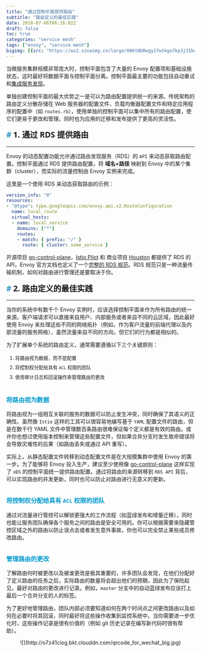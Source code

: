 ```yaml
---
title: "通过控制平面提供路由"
subtitle: "路由定义的最佳实践"
date: 2018-07-06T06:16:02Z
draft: false
toc: true
categories: "service mesh"
tags: ["envoy", "service mesh"]
bigimg: [{src: "https://ws2.sinaimg.cn/large/006tNbRwgy1fwtkgo7kp3j31kw0d0750.jpg"}]
---
```


<!--more-->

当微服务集群规模非常庞大时，控制平面包含了大量的 Envoy 配置项和基础设施状态，这时最好将数据平面与控制平面分离。控制平面最主要的功能包括自动重试和[集成服务发现](https://www.yangcs.net/posts/integrating-service-discovery-with-envoy/)。

单独创建控制平面的最大优势之一是可以为路由配置提供统一的来源。传统架构的路由定义分散存储在 Web 服务器的配置文件、负载均衡器配置文件和特定应用程序的配置中（如 `routes.rb`），使用单独的控制平面可以集中所有的路由配置，使它们更易于更改和管理，同时也为应用的迁移和发布提供了更高的灵活性。

## 1. 通过 RDS 提供路由

----

Envoy 的动态配置功能允许通过路由发现服务（RDS）的 `API` 来动态获取路由配置。控制平面通过 RDS 提供路由配置，将 **域名+路径** 映射到 Envoy 中的某个集群（cluster），而实际的流量控制由 Envoy 实例来完成。

这里是一个使用 RDS 来动态获取路由的示例：

```yaml
version_info: "0"
resources:
- "@type": type.googleapis.com/envoy.api.v2.RouteConfiguration
  name: local_route
  virtual_hosts:
  - name: local_service
    domains: ["*"]
    routes:
    - match: { prefix: "/" }
      route: { cluster: some_service }
```

开源项目 [go-control-plane](https://github.com/envoyproxy/go-control-plane)，[Istio Pilot](https://istio.io/docs/concepts/traffic-management/pilot.html) 和 商业项目 [Houston](http://turbinelabs.io/product) 都提供了 RDS 的 API，Envoy 官方文档也定义了一个[完整的 RDS 规范](https://www.envoyproxy.io/docs/envoy/latest/configuration/overview/v2_overview.html#v2-grpc-streaming-endpoints)。RDS 规范只是一种流量传输机制，如何对路由进行管理还是要取决于你。

## 2. 路由定义的最佳实践

----

当你的系统中有数千个 Envoy 实例时，应该选择控制平面来作为所有路由的统一来源。客户端请求可以直接来自用户、内部服务或者来自不同的云区域，因此最好使用 Envoy 来处理这些不同的网络拓扑（例如，作为客户流量的前端代理以及内部流量的服务网格），虽然流量来自不同的方向，但它们的行为都是相似的。

为了扩展单个系统的路由定义，通常需要遵循以下三个关键原则：

1. 将路由视为数据，而不是配置
2. 将控制权分配给具有 `ACL` 权限的团队
3. 使用审计日志和回滚操作来管理路由的更改

### 将路由视为数据

将路由视为一组相互关联的服务的数据可以防止发生冲突，同时确保了其语义的正确性。虽然像 `Istio` 这样的工具可以很容易地编写基于 `YAML` 配置文件的路由，但是在数千行 YAML 文件中管理数百条路由很难保证每个定义都是有效的路由。或许你也想过使用版本控制来管理这些配置文件，但如果合并分支时发生致命错误将会导致灾难性的后果（如路由丢失或通过 API 重写）。

实际上，从静态配置文件转移到动态配置文件是在大规模集群中使用 Envoy 的第一步。为了能够将 Envoy 投入生产，建议至少使用像 [go-control-plane](https://github.com/envoyproxy/go-control-plane) 这样实现了 `xDS` 的控制平面统一提供路由配置。通过将路由的来源转移到 `RDS API` 背后，可以实现路由的并发更新，同时也可以防止对路由进行无意义的更新。

### 将控制权分配给具有 `ACL` 权限的团队

通过对流量进行管控可以解锁更强大的工作流程（如蓝绿发布和增量迁移），同时也能让服务团队确保各个服务之间的路由是安全可用的。你可以根据需要来隐藏管控区域之外的路由以防止误点击或者发生意外事故，你也可以完全禁止某些成员修改路由。

### 管理路由的更改

了解路由何时被更改以及被谁更改是极其重要的，许多团队会发现，在他们分配好了定义路由的任务之后，实际路由的数量将会超出他们的预期，因此为了保险起见，最好对路由的更改进行记录。例如，`master` 分支中的自动蓝绿发布应该打上最后一个合并分支的人的标签。

为了更好地管理路由，团队内部必须要知道如何在两个时间点之间更改路由以及如何在必要时将其回滚，同时最好将这些操作收集到监控系统中。当你需要进一步优化时，这些操作记录是很有价值的（例如 git 历史记录在编写新代码时很有帮助）。

<center>![](http://o7z41ciog.bkt.clouddn.com/qrcode_for_wechat_big.jpg)</center>

<style>
a:hover{cursor:url(http://hugo-picture.oss-cn-beijing.aliyuncs.com/cursor_5.png), pointer;}
body {
    cursor: url(http://hugo-picture.oss-cn-beijing.aliyuncs.com/cursor_1.png), default;
}
h1,h2,h3,h4,h5,h6 {
    font-family: 'Open Sans', 'Helvetica Neue', Helvetica, Arial, sans-serif;
    font-weight: 800;
    margin-top: 35px;
}
h2 {
    display: block;
    font-size: 1.5em;
    margin-block-start: 0.83em;
    margin-block-end: 0.83em;
    margin-inline-start: 0px;
    margin-inline-end: 0px;
    font-weight: bold;
}
h2::before {
    content: "#";
    margin-right: 5px;
    color: #2d96bd;
}
h3 {
    color: #0099CC;
}
h4 {
    color: #F77A0B;
}
li {
    line-height: 2;
    font-size: 0.9em;
}
blockquote {
    padding: 10px 20px;
    margin: 0 0 20px;
    font-size: 16px;
    border-left: 5px solid #986dbd;
}
#h2{
    margin-bottom:2em;
    margin-right: 5px;
    padding: 8px 15px;
    letter-spacing: 2px;
    background-image: linear-gradient(to right bottom, rgb(0, 188, 212), rgb(63, 81, 181));
    background-color: rgb(63, 81, 181);
    color: rgb(255, 255, 255);
    border-left: 10px solid rgb(51, 51, 51);
    border-radius:5px;
    text-shadow: rgb(102, 102, 102) 1px 1px 1px;
    box-shadow: rgb(102, 102, 102) 1px 1px 2px;
}
#note {
    font-size: 1.5rem;
    font-style: italic;
    padding: 0 1rem;
    margin: 2.5rem 0;
    position: relative;
    background-color: #fafeff;
    border-top: 1px dotted #9954bb;
    border-bottom: 1px dotted #9954bb;
}
#note-title {
    padding: 0.2rem 0.5rem;
    background: #9954bb;
    color: #FFF;
    position: absolute;
    left: 0;
    top: 0.25rem;
    box-shadow: 0 2px 4px rgba(0,0,0,0.2);
    border-radius: 4px;
    -webkit-transform: rotate(-5deg) translateX(-10px) translateY(-25px);
    -moz-transform: rotate(-5deg) translateX(-10px) translateY(-25px);
    -ms-transform: rotate(-5deg) translateX(-10px) translateY(-25px);
    -o-transform: rotate(-5deg) translateX(-10px) translateY(-25px);
    transform: rotate(-5deg) translateX(-10px) translateY(-25px);
}
#inline-yellow {
display:inline;
padding:.2em .6em .3em;
font-size:80%;
font-weight:bold;
line-height:1;
color:#fff;
text-align:center;
white-space:nowrap;
vertical-align:baseline;
border-radius:0;
background-color: #f0ad4e;
}
#inline-green {
display:inline;
padding:.2em .6em .3em;
font-size:80%;
font-weight:bold;
line-height:1;
color:#fff;
text-align:center;
white-space:nowrap;
vertical-align:baseline;
border-radius:0;
background-color: #5cb85c;
}
#inline-blue {
display:inline;
padding:.2em .6em .3em;
font-size:80%;
font-weight:bold;
line-height:1;
color:#fff;
text-align:center;
white-space:nowrap;
vertical-align:baseline;
border-radius:0;
background-color: #2780e3;
}
#inline-purple {
display:inline;
padding:.2em .6em .3em;
font-size:80%;
font-weight:bold;
line-height:1;
color:#fff;
text-align:center;
white-space:nowrap;
vertical-align:baseline;
border-radius:0;
background-color: #9954bb;
}
#div-border-left-red {
display: block;
padding: 10px;
margin: 10px 0;
border: 1px solid #ccc;
border-left-width: 5px;
border-radius: 3px;
border-left-color: #df3e3e;
}
#div-border-left-yellow {
display: block;
padding: 10px;
margin: 10px 0;
border: 1px solid #ccc;
border-left-width: 5px;
border-radius: 3px;
border-left-color: #f0ad4e;
}
#div-border-left-green {
display: block;
padding: 10px;
margin: 10px 0;
border: 1px solid #ccc;
border-left-width: 5px;
border-radius: 3px;
border-left-color: #5cb85c;
}
#div-border-left-blue {
display: block;
padding: 10px;
margin: 10px 0;
border: 1px solid #ccc;
border-left-width: 5px;
border-radius: 3px;
border-left-color: #2780e3;
}
#div-border-left-purple {
display: block;
padding: 10px;
margin: 10px 0;
border: 1px solid #ccc;
border-left-width: 5px;
border-radius: 3px;
border-left-color: #9954bb;
}
#div-border-right-red {
display: block;
padding: 10px;
margin: 10px 0;
border: 1px solid #ccc;
border-right-width: 5px;
border-radius: 3px;
border-right-color: #df3e3e;
}
#div-border-right-yellow {
display: block;
padding: 10px;
margin: 10px 0;
border: 1px solid #ccc;
border-right-width: 5px;
border-radius: 3px;
border-right-color: #f0ad4e;
}
#div-border-right-green {
display: block;
padding: 10px;
margin: 10px 0;
border: 1px solid #ccc;
border-right-width: 5px;
border-radius: 3px;
border-right-color: #5cb85c;
}
#div-border-right-blue {
display: block;
padding: 10px;
margin: 10px 0;
border: 1px solid #ccc;
border-right-width: 5px;
border-radius: 3px;
border-right-color: #2780e3;
}
#div-border-right-purple {
display: block;
padding: 10px;
margin: 10px 0;
border: 1px solid #ccc;
border-right-width: 5px;
border-radius: 3px;
border-right-color: #9954bb;
}
#div-border-top-red {
display: block;
padding: 10px;
margin: 10px 0;
border: 1px solid #ccc;
border-top-width: 5px;
border-radius: 3px;
border-top-color: #df3e3e;
}
#div-border-top-yellow {
display: block;
padding: 10px;
margin: 10px 0;
border: 1px solid #ccc;
border-top-width: 5px;
border-radius: 3px;
border-top-color: #f0ad4e;
}
#div-border-top-green {
display: block;
padding: 10px;
margin: 10px 0;
border: 1px solid #ccc;
border-top-width: 5px;
border-radius: 3px;
border-top-color: #5cb85c;
}
#div-border-top-blue {
display: block;
padding: 10px;
margin: 10px 0;
border: 1px solid #ccc;
border-top-width: 5px;
border-radius: 3px;
border-top-color: #2780e3;
}
#div-border-top-purple {
display: block;
padding: 10px;
margin: 10px 0;
border: 1px solid #ccc;
border-top-width: 5px;
border-radius: 3px;
border-top-color: #9954bb;
}
</style>
